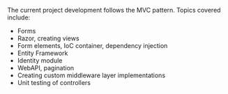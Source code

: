 The current project development follows the MVC pattern. Topics covered include:  
- Forms  
- Razor, creating views  
- Form elements, IoC container, dependency injection  
- Entity Framework  
- Identity module  
- WebAPI, pagination  
- Creating custom middleware layer implementations  
- Unit testing of controllers
